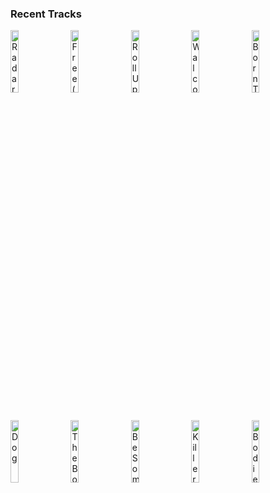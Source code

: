 ### Recent Tracks
[<img src='https://lastfm.freetls.fastly.net/i/u/300x300/579c163f83b5992d185b3eb42ba5a442.png' width='16%' height='16%' alt='Radar (feat. HONNE)'>](https://www.last.fm/music/whethan/_/radar%2b%2528feat.%2bhonne%2529)&nbsp;&nbsp;&nbsp;&nbsp;[<img src='https://lastfm.freetls.fastly.net/i/u/300x300/0170809522a5fb778f791cd10bc315bf.png' width='16%' height='16%' alt='Free (with Drew Love)'>](https://www.last.fm/music/louis%2bthe%2bchild/_/free%2b%2528with%2bdrew%2blove%2529)&nbsp;&nbsp;&nbsp;&nbsp;[<img src='https://lastfm.freetls.fastly.net/i/u/300x300/d549fa0fb0357366183e60e61b30db91.png' width='16%' height='16%' alt='Roll Up'>](https://www.last.fm/music/fitz%2band%2bthe%2btantrums/_/roll%2bup)&nbsp;&nbsp;&nbsp;&nbsp;[<img src='https://lastfm.freetls.fastly.net/i/u/300x300/61fe67ac1045c545a57bfc81da022f91.png' width='16%' height='16%' alt='Walcott'>](https://www.last.fm/music/vampire%2bweekend/_/walcott)&nbsp;&nbsp;&nbsp;&nbsp;[<img src='https://lastfm.freetls.fastly.net/i/u/300x300/95808d3de95adfd06c64e241eeaebcd7.png' width='16%' height='16%' alt='Born To Be Yours'>](https://www.last.fm/music/kygo/_/born%2bto%2bbe%2byours)&nbsp;&nbsp;&nbsp;&nbsp;<br>[<img src='https://lastfm.freetls.fastly.net/i/u/300x300/3b169b707e6b8362d1186201bb791e60.png' width='16%' height='16%' alt='Dog'>](https://www.last.fm/music/nataly%2bdawn/_/dog)&nbsp;&nbsp;&nbsp;&nbsp;[<img src='https://lastfm.freetls.fastly.net/i/u/300x300/27d0b67cb3fa3b18dde2ee6a47e779cc.png' width='16%' height='16%' alt='The Bones'>](https://www.last.fm/music/maren%2bmorris/_/the%2bbones)&nbsp;&nbsp;&nbsp;&nbsp;[<img src='https://lastfm.freetls.fastly.net/i/u/300x300/f75a46b6b7217c935abb8675296d9eb4.png' width='16%' height='16%' alt='Be Somebody'>](https://www.last.fm/music/cvbz/_/be%2bsomebody)&nbsp;&nbsp;&nbsp;&nbsp;[<img src='https://lastfm.freetls.fastly.net/i/u/300x300/26b5addabb2542bfc24303bdd271c952.png' width='16%' height='16%' alt='Killer Whales'>](https://www.last.fm/music/smallpools/_/killer%2bwhales)&nbsp;&nbsp;&nbsp;&nbsp;[<img src='https://lastfm.freetls.fastly.net/i/u/300x300/581bb2db59028cd20bd5e5af60079a60.png' width='16%' height='16%' alt='Bodies'>](https://www.last.fm/music/wafia/_/bodies)&nbsp;&nbsp;&nbsp;&nbsp;<br>